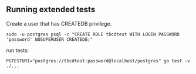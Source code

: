 ## Running extended tests

Create a user that has CREATEDB privilege.
```
sudo -u postgres psql -c "CREATE ROLE tbcdtest WITH LOGIN PASSWORD 'password' NOSUPERUSER CREATEDB;"
```

run tests:
```
PGTESTURI="postgres://tbcdtest:password@localhost/postgres" go test -v ./...
```
